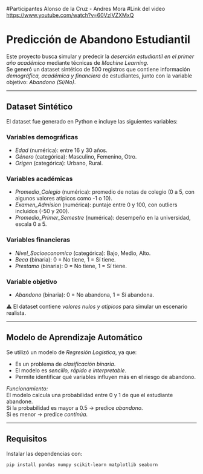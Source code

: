 #Participantes
Alonso de la Cruz - Andres Mora
#Link del video
https://www.youtube.com/watch?v=60VzlVZXMxQ

# Predicción de Abandono Estudiantil

Este proyecto busca simular y predecir la *deserción estudiantil en el primer año académico* mediante técnicas de *Machine Learning*.  
Se generó un dataset sintético de 500 registros que contiene información *demográfica, académica y financiera* de estudiantes, junto con la variable objetivo: *Abandono (Sí/No)*.  

---

## Dataset Sintético

El dataset fue generado en Python e incluye las siguientes variables:

###  Variables demográficas
- *Edad* (numérica): entre 16 y 30 años.  
- *Género* (categórica): Masculino, Femenino, Otro.  
- *Origen* (categórica): Urbano, Rural.  

###  Variables académicas
- *Promedio_Colegio* (numérica): promedio de notas de colegio (0 a 5, con algunos valores atípicos como -1 o 10).  
- *Examen_Admision* (numérica): puntaje entre 0 y 100, con outliers incluidos (-50 y 200).  
- *Promedio_Primer_Semestre* (numérica): desempeño en la universidad, escala 0 a 5.  

### Variables financieras
- *Nivel_Socioeconomico* (categórica): Bajo, Medio, Alto.  
- *Beca* (binaria): 0 = No tiene, 1 = Sí tiene.  
- *Prestamo* (binaria): 0 = No tiene, 1 = Sí tiene.  

### Variable objetivo
- *Abandono* (binaria): 0 = No abandona, 1 = Sí abandona.  

⚠ El dataset contiene *valores nulos y atípicos* para simular un escenario realista.  

---

## Modelo de Aprendizaje Automático

Se utilizó un modelo de *Regresión Logística*, ya que:  
- Es un problema de *clasificación binaria*.  
- El modelo es *sencillo, rápido e interpretable*.  
- Permite identificar qué variables influyen más en el riesgo de abandono.  

*Funcionamiento:*  
El modelo calcula una probabilidad entre 0 y 1 de que el estudiante abandone.  
Si la probabilidad es mayor a 0.5 → predice *abandono*.  
Si es menor → predice *continúa*.  

---

## Requisitos

Instalar las dependencias con:

```bash
pip install pandas numpy scikit-learn matplotlib seaborn
